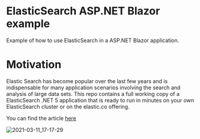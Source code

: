 # ElasticSearch ASP.NET Blazor example
Example of how to use ElasticSearch in a ASP.NET Blazor application. 

# Motivation

Elastic Search has become  popular over the last few years and is indispensable for many application scenarios involving the search and analysis of large data sets. This repo contains a full working copy of a ElasticSearch .NET 5 application that is ready to run in minutes on your own ElasticSearch cluster or on the elastic.co offering.

You can find the article [here](https://alexbierhaus.medium.com/elasticsearch-in-asp-net-blazor-e591f75d90cf)

![2021-03-11_17-17-29](https://user-images.githubusercontent.com/18400458/110818635-bdb9c480-828d-11eb-909e-13ea1d8aeb25.gif)
